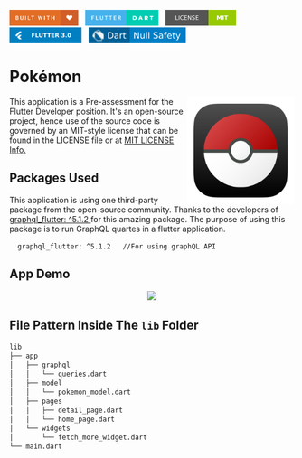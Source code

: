 <img src="screenshots/badges/built-with-love.svg" height="28px"/>&nbsp;&nbsp;
<img src="screenshots/badges/flutter-dart.svg" height="28px" />&nbsp;&nbsp;
<a href="https://choosealicense.com/licenses/mit/" target="_blank"><img src="screenshots/badges/license-MIT.svg" height="28px" /></a>&nbsp;&nbsp;
<img src="screenshots/badges/Flutter-3.svg" height="28px" />&nbsp;&nbsp;
<img src="screenshots/badges/dart-null_safety-blue.svg" height="28px"/>

# Pokémon

<img align="right" src="screenshots/app_icon/playstore.png" height="190"></img>
This application is a Pre-assessment for the Flutter Developer position. It's an open-source project, hence use of the source code is governed by an MIT-style license that can be found in the LICENSE file or at <a href = "https://choosealicense.com/licenses/mit/">MIT LICENSE Info.</a>

## Packages Used

This application is using one third-party package from the open-source community. Thanks to the developers of <a href = "https://pub.dev/packages/graphql_flutter">graphql_flutter: ^5.1.2 </a> for this amazing package. The purpose of using this package is to run GraphQL quartes in a flutter application.

```
  graphql_flutter: ^5.1.2   //For using graphQL API
```

## App Demo

<p align="center"><img src="screenshots/gif/demo.gif"></p>

## File Pattern Inside The `lib` Folder

```
lib
├── app
│   ├── graphql
│   │   └── queries.dart
│   ├── model
│   │   └── pokemon_model.dart
│   ├── pages
│   │   ├── detail_page.dart
│   │   └── home_page.dart
│   └── widgets
│       └── fetch_more_widget.dart
└── main.dart
```
